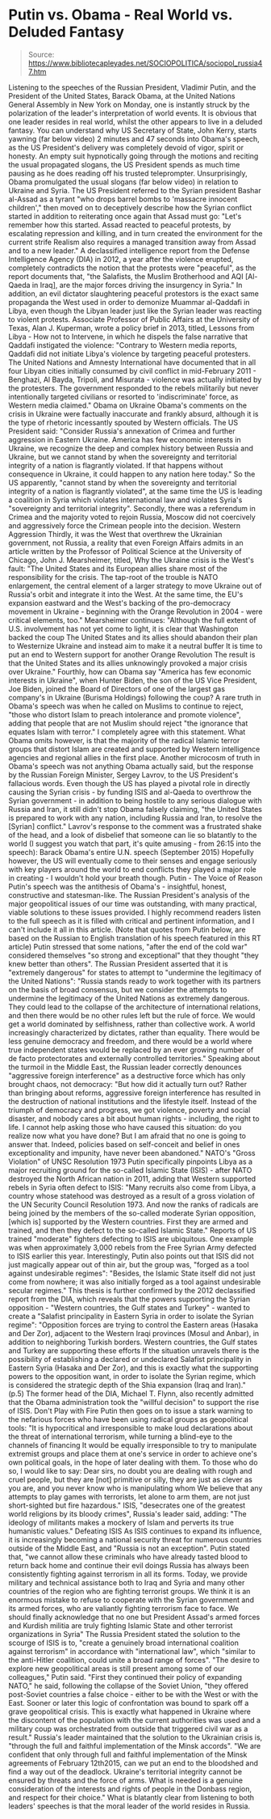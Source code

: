 # Putin vs. Obama - Real World vs. Deluded Fantasy

> Source: https://www.bibliotecapleyades.net/SOCIOPOLITICA/sociopol_russia47.htm

Listening to the speeches of the
Russian President,
Vladimir Putin, and the President of
the United States,
Barack Obama, at
the United Nations
General Assembly in New York on Monday, one is instantly struck
by the polarization of the leader's interpretation of world
events. It is obvious that one leader resides in real world,
whilst the other appears to live in a deluded fantasy.
You can understand why US Secretary of State,
John Kerry, starts
yawning (far below video) 2 minutes and 47 seconds into Obama's speech, as the
US President's delivery was completely devoid of vigor, spirit
or honesty.
An empty suit hypnotically going through the motions
and reciting the usual propagated slogans, the US President
spends as much time pausing as he does reading off his trusted
teleprompter.
Unsurprisingly,
Obama promulgated the usual slogans (far
below video) in relation to
Ukraine
and
Syria.
The US President referred to the Syrian president
Bashar al-Assad as a tyrant "who drops barrel bombs to
'massacre
innocent children'," then moved on to deceptively describe how
the Syrian conflict started in addition to reiterating once
again that Assad must go:
"Let's remember how this
started. Assad reacted to peaceful protests, by escalating
repression and killing, and in turn created the environment
for the current strife
Realism also requires a managed
transition away from Assad and to a new leader."
A declassified intelligence
report from the Defense Intelligence Agency (DIA) in 2012, a
year after the violence erupted, completely contradicts the
notion that the protests were "peaceful", as the report
documents that,
"the
Salafists, the Muslim Brotherhood and AQI [Al-Qaeda in
Iraq], are the major forces driving the insurgency in
Syria."
In addition, an evil dictator
slaughtering peaceful protestors is the exact same propaganda
the West used in order to demonize Muammar al-Qaddafi
in Libya, even though the Libyan leader just like the Syrian
leader was reacting to violent protests.
Associate Professor
of Public Affairs at the University of Texas, Alan J.
Kuperman, wrote a policy brief in 2013, titled,
Lessons from Libya - How not to Intervene,
in which he dispels the false narrative that Qaddafi
instigated the violence:
"Contrary to Western media reports, Qaddafi did not initiate
Libya's violence by targeting peaceful protesters.
The
United Nations and Amnesty International have documented
that in all four Libyan cities initially consumed by civil
conflict in mid-February 2011 - Benghazi, Al Bayda, Tripoli,
and Misurata - violence was actually initiated by the
protesters.
The government responded to the rebels
militarily but never intentionally targeted civilians or
resorted to 'indiscriminate' force, as Western media
claimed."
Obama on Ukraine
Obama's comments on
the crisis in
Ukraine were factually inaccurate and frankly
absurd, although
it is the type of rhetoric incessantly spouted by Western
officials.
The US President said:
"Consider Russia's annexation of Crimea and further
aggression in Eastern Ukraine.
America has few economic interests in Ukraine, we recognize
the deep and complex history between Russia and Ukraine, but
we cannot stand by when the sovereignty and territorial
integrity of a nation is flagrantly violated.
If that happens without consequence in Ukraine, it could
happen to any nation here today."
So the US apparently,
"cannot stand
by when the sovereignty and territorial integrity of a nation is
flagrantly violated", at the same time the US is leading a
coalition in Syria which
violates international law and violates Syria's "sovereignty
and territorial integrity".
Secondly, there was a referendum in
Crimea and the
majority voted to rejoin Russia, Moscow did not coercively
and aggressively force the Crimean people into the decision.
Western
Aggression
Thirdly, it was the West that overthrew the
Ukrainian government, not Russia, a reality that even Foreign
Affairs admits in an article written by the
Professor of Political Science
at the University of Chicago, John J. Mearsheimer,
titled,
Why the Ukraine crisis is the West's fault:
"The United States and its
European allies share most of the responsibility for the
crisis. The tap-root of the trouble is NATO enlargement, the
central element of a larger strategy to move Ukraine out of
Russia's orbit and integrate it into the West.
At the same time, the EU's
expansion eastward and the West's backing of the
pro-democracy movement in Ukraine - beginning with the
Orange Revolution in 2004 - were critical elements, too."
Mearsheimer
continues:
"Although the full extent of
U.S. involvement has not yet come to light, it is clear that
Washington backed the coup
The United States and its allies
should abandon their plan to Westernize Ukraine and instead
aim to make it a neutral buffer
It is time to put an end to
Western support for another Orange Revolution
The result
is that the United States and its allies unknowingly
provoked a major crisis over Ukraine."
Fourthly, how can Obama say "America
has few economic interests in Ukraine", when Hunter Biden, the
son of the US Vice President, Joe Biden,
joined the Board of Directors of one of the largest gas
company's in Ukraine (Burisma
Holdings) following the coup?
A rare truth in Obama's speech was
when he called on Muslims to continue to reject,
"those who distort Islam to
preach intolerance and promote violence", adding that people
that are not Muslim should reject "the ignorance that equates
Islam with terror."
I completely agree with this
statement.
What Obama omits however, is that
the majority of the radical Islamic terror groups that distort
Islam are created and supported by Western intelligence agencies
and regional allies in the first place.
Another microcosm of truth in
Obama's speech was not anything Obama actually said, but the
response by the Russian Foreign Minister, Sergey Lavrov, to the
US President's fallacious words.
Even though the US has played a
pivotal role in directly causing the Syrian crisis -
by funding
ISIS and al-Qaeda to overthrow the Syrian government - in
addition to being hostile to any serious dialogue with Russia
and Iran, it still didn't stop Obama falsely claiming,
"the United States is prepared
to work with any nation, including Russia and Iran, to
resolve the [Syrian] conflict."
Lavrov's response to the comment was
a frustrated shake of the head, and a look of disbelief that
someone can lie so blatantly to the world (I suggest you watch
that part, it's quite amusing - from
26:15 into the speech):
Barack Obama's entire U.N. speech
(September 2015)
Hopefully however, the US will
eventually come to their senses and engage seriously with key
players around the world to end conflicts they played a major
role in creating - I wouldn't hold your breath though.
Putin - The Voice
of Reason
Putin's speech was the
antithesis of Obama's - insightful, honest, constructive and
statesman-like.
The Russian President's analysis of
the major geopolitical issues of our time was outstanding, with
many practical, viable solutions to these issues provided.
I highly recommend readers listen
to the full speech as it is filled with critical and pertinent
information, and I can't include it all in this article.
(Note
that quotes from Putin below, are based on the Russian to
English translation of his speech featured in this
RT article)
Putin stressed that some nations,
"after the end of the cold war" considered themselves "so strong
and exceptional" that they thought "they knew better than
others".
The Russian President asserted that
it is "extremely dangerous" for states to attempt to "undermine
the legitimacy of the United Nations":
"Russia stands ready to work
together with its partners on the basis of broad consensus,
but we consider the attempts to undermine the legitimacy of
the United Nations as extremely dangerous.
They could lead
to the collapse of the architecture of international
relations, and then there would be no other rules left but
the rule of force. We would get a world dominated by
selfishness, rather than collective work. A world
increasingly characterized by dictates, rather than
equality.
There would be less genuine democracy and freedom,
and there would be a world where true independent states
would be replaced by an ever growing number of de facto
protectorates and externally controlled territories."
Speaking about the turmoil in the
Middle East, the Russian leader correctly denounces "aggressive
foreign interference" as a destructive force which has only
brought chaos, not democracy:
"But how did it actually turn out?
Rather than bringing
about reforms, aggressive foreign interference has resulted
in the destruction of national institutions and the
lifestyle itself.
Instead of the triumph of democracy and
progress, we got violence, poverty and social disaster, and
nobody cares a bit about human rights - including, the right
to life.
I cannot help asking those who have caused this
situation:
do you realize now what you have done?
But I am
afraid that no one is going to answer that.
Indeed, policies
based on self-conceit and belief in ones exceptionality and
impunity, have never been abandoned."
NATO's
"Gross Violation" of UNSC Resolution 1973
Putin specifically pinpoints Libya
as a major recruiting ground for the so-called Islamic State
(ISIS) - after
NATO destroyed the North African nation in 2011,
adding that Western supported rebels in Syria often defect to
ISIS:
"Many recruits also come from Libya, a country whose
statehood was destroyed as a result of a gross violation of
the
UN Security Council Resolution 1973.
And now the ranks
of radicals are being joined by the members of the so-called
moderate Syrian opposition, [which is] supported by the
Western countries.
First they are armed and trained, and
then they defect to the so-called Islamic State."
Reports of US trained
"moderate" fighters defecting to ISIS are ubiquitous.
One
example was when approximately
3,000 rebels from the Free Syrian Army defected to ISIS
earlier this year.
Interestingly, Putin also points out that
ISIS did not just magically appear out of thin air, but the
group was, "forged as a tool against undesirable regimes":
"Besides, the Islamic State itself did not just come from
nowhere; it was also initially forged as a tool
against undesirable secular regimes."
This thesis is further
confirmed by the 2012
declassified report
from the DIA, which reveals that the powers supporting the
Syrian opposition - "Western countries, the Gulf states and
Turkey" - wanted to create a "Salafist principality in Eastern
Syria in order to isolate the Syrian regime":
"Opposition forces are
trying to control the Eastern areas (Hasaka and Der Zor),
adjacent to the Western Iraqi provinces (Mosul and Anbar),
in addition to neighboring Turkish borders.
Western
countries, the Gulf states and Turkey are supporting these
efforts
If the situation unravels there is the possibility
of establishing a declared or undeclared Salafist
principality in Eastern Syria (Hasaka and Der Zor), and this
is exactly what the supporting powers to the opposition
want, in order to isolate the Syrian regime, which is
considered the strategic depth of the Shia expansion (Iraq
and Iran)."
(p.5)
The former head of the DIA, Michael
T. Flynn, also recently admitted that the Obama administration
took the "willful
decision" to support the rise of ISIS.
Don't Play with Fire
Putin then goes on to issue a stark
warning to the nefarious forces who have been using radical
groups as geopolitical tools:
"It is hypocritical and irresponsible to make loud
declarations about the threat of international terrorism,
while turning a blind-eye to the channels of financing
It
would be equally irresponsible to try to manipulate
extremist groups and place them at one's service in order to
achieve one's own political goals, in the hope of later
dealing with them.
To those who do so, I would like to say:
Dear sirs, no doubt you are dealing with rough and cruel
people, but they are [not] primitive or silly, they are just
as clever as you are, and you never know who is manipulating
whom
We believe that any attempts to play games with
terrorists, let alone to arm them, are not just
short-sighted but fire hazardous."
ISIS,
"desecrates one of the greatest
world religions by its bloody crimes", Russia's leader said,
adding: "The ideology of militants makes a mockery of Islam
and perverts its true humanistic values."
Defeating
ISIS
As ISIS continues to expand its
influence, it is increasingly becoming a national security
threat for numerous countries outside of the Middle East, and
"Russia is not an exception".
Putin stated that,
"we cannot allow these criminals
who have already tasted blood to return back home and
continue their evil doings
Russia has always been
consistently fighting against terrorism in all its forms.
Today, we provide military and technical assistance both to
Iraq and Syria and many other countries of the region who
are fighting terrorist groups.
We think it is an enormous
mistake to refuse to cooperate with the Syrian government
and its armed forces, who are valiantly fighting terrorism
face to face.
We should finally acknowledge
that no one but President Assad's armed forces and Kurdish
militia are truly fighting Islamic State and other terrorist
organizations in Syria"
The Russia President stated the
solution to the scourge of ISIS is to,
"create a genuinely broad
international coalition against terrorism" in accordance
with "international law", which "similar to the anti-Hitler
coalition, could unite a broad range of forces".
"The desire to explore new
geopolitical areas is still present among some of our
colleagues," Putin said.
"First they continued
their policy of expanding NATO,"
he
said, following the collapse of the Soviet Union,
"they offered post-Soviet countries a false choice - either
to be with the West or with the East.
Sooner or later this
logic of confrontation was bound to spark off a grave
geopolitical crisis.
This is exactly what happened in
Ukraine where the discontent of the population with the
current authorities was used and a military coup was
orchestrated from outside that triggered civil war as a
result."
Russia's leader maintained that the
solution to the Ukrainian crisis is,
"through the full and
faithful implementation of the Minsk accords".
"We are confident that only
through full and faithful implementation of the Minsk
agreements of February 12th2015, can we put an end to the
bloodshed and find a way out of the deadlock.
Ukraine's territorial integrity
cannot be ensured by threats and the force of arms. What is
needed is a genuine consideration of the interests and
rights of people in the Donbass region, and respect for
their choice."
What is blatantly clear from listening to both
leaders' speeches is that the moral leader of the world resides
in Russia.
